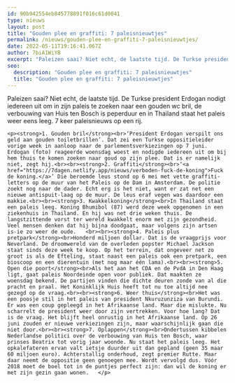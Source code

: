 ```yaml
---
id: 90b942554eb845778891f016c61d0041
type: nieuws
layout: post
title: "Gouden plee en graffiti: 7 paleisnieuwtjes"
permalink: /nieuws/gouden-plee-en-graffiti-7-paleisnieuwtjes/
date: 2022-05-11T19:16:41.067Z
author: 7biA1WiYB
excerpt: "Paleizen saai? Niet echt, de laatste tijd. De Turkse president Erdogan nodigt iedereen uit om in zijn paleis te zoeken naar een gouden wc bril, de verbouwing van Huis ten Bosch is peperduur en in Thailand staat het paleis weer eens leeg. 7 keer paleisnieuws op een rij.  "
seo:
  description: "Gouden plee en graffiti: 7 paleisnieuwtjes"
  title: "Gouden plee en graffiti: 7 paleisnieuwtjes"
---
```

Paleizen saai? Niet echt, de laatste tijd. De Turkse president Erdogan nodigt iedereen uit om in zijn paleis te zoeken naar een gouden wc bril, de verbouwing van Huis ten Bosch is peperduur en in Thailand staat het paleis weer eens leeg. 7 keer paleisnieuws op een rij.  

    <p><strong>1. Gouden bril</strong><br>‘President Erdogan verspilt ons geld aan gouden toiletbrillen’. Dat zei een Turkse oppositieleider vorige week in aanloop naar de parlementsverkiezingen op 7 juni. Erdogan (foto) reageerde woensdag woest en nodigde iedereen uit om bij hem thuis te komen zoeken naar goud op zijn plee. Dat is er namelijk niet, zegt hij.<br><br><strong>2. Graffiti</strong><br>‘<a href="https://7dagen.netlify.app/nieuws/verboden-fuck-de-koning">Fuck de koning.</a>’ Die beroemde leus stond op 6 mei met vette graffiti-letters op de muur van het Paleis op de Dam in Amsterdam. De politie zoekt nog naar de dader. Echt erg is het niet, want er zat net een nieuwe antispuit-laag op de muur. De leus eraf vegen was daardoor een makkie.<br><br><strong>3. Kwakkelkoning</strong><br>In Thailand staat een paleis leeg. Koning Bhumibol (87) werd deze week opgenomen in een ziekenhuis in Thailand. En hij was net drie weken thuis. De langstzittende vorst ter wereld kwakkelt enorm met zijn gezondheid. Veel mensen denken dat hij bijna doodgaat, maar volgens zijn artsen is-ie zo weer de oude.   <br><br><strong>4. Paleis plus pretpark</strong><br>Honderd miljoen dollar. Dat is de vraagprijs voor Neverland. De droomwereld van de overleden popster Michael Jackson staat sinds deze week te koop. Op het terrein, dat ongeveer net zo groot is als de Efteling, staat naast een paleis ook een pretpark, een bioscoop en een dierentuin (met nog maar één lama).<br><br><strong>5. Open die poort</strong><br>Als het aan het CDA en de PvdA in Den Haag ligt, gaat paleis Noordeinde open voor publiek. Dat maakten ze woensdag bekend. De partijen vinden die dichte deuren zonde van al die pracht en praal. Het Koninklijk Huis heeft tot nu toe altijd nee gezegd op de vraag.<br><br><strong>6. Weer thuis</strong><br>Het was een poosje stil in het paleis van president Nkuruzunziza van Burundi. Er was een coup gepleegd in het Afrikaanse land. Maar die mislukte. Nu scharrelt de president weer door zijn vertrekken. Voor hoe lang? Dat is de vraag. Het blijft heel onrustig in het Afrikaanse land. Op 26 juni zouden er nieuwe verkiezingen zijn, maar waarschijnlijk gaan die niet door.<br><br><strong>7. Oplappen</strong><br>Ondertussen kibbelen Nederlandse politici over de verbouwing van Huis ten Bosch, waar prinses Beatrix tot vorig jaar woonde. Nu staat het paleis leeg. Het opkalefateren ervan valt ietsje duurder uit dan gepland (geen 35 maar 60 miljoen euro). Achterstallig onderhoud, zegt premier Rutte. Maar daar neemt de oppositie geen genoegen mee. Wordt vervolgd dus. Vóór 2018 moet de boel tot in de puntjes perfect zijn: dan wil de koning er met zijn gezin gaan wonen.   </p>  
